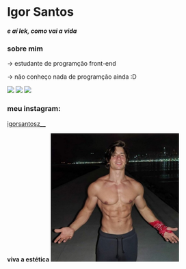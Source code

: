 # Igor Santos
<b><em> e aí lek, como vai a vida </em></b>
### sobre mim 

-> estudante de programção front-end 

-> não conheço nada de programção ainda :D


<img src="https://cdn.jsdelivr.net/gh/devicons/devicon/icons/css3/css3-original.svg" height="100"/> <img src="https://cdn.jsdelivr.net/gh/devicons/devicon/icons/html5/html5-original.svg" height="100"/> <img src="https://cdn.jsdelivr.net/gh/devicons/devicon/icons/github/github-original.svg" height="100" />
          

### meu instagram:
<a href="https://www.instagram.com/igorsantosz__/"> igorsantosz__ </a>

<b>viva a estética </b>
<img height="300em" src="channels4_profile.jpg " alt=" " title=" "> 
